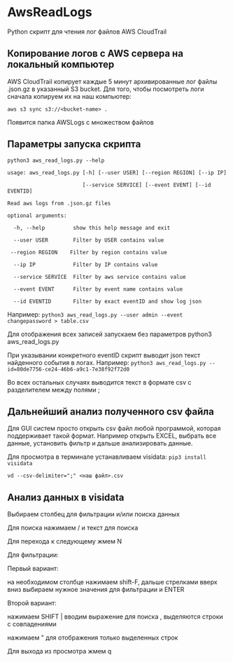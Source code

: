 # AwsReadLogs

Python скрипт для чтения лог файлов AWS CloudTrail

## Копирование логов с AWS сервера на локальный компьютер

AWS CloudTrail копирует каждые 5 минут архивированные лог файлы .json.gz в указанный S3 bucket.
Для того, чтобы посмотреть логи сначала копируем их на наш компьютер:

`aws s3 sync s3://<bucket-name> .`
 
Появится папка AWSLogs с множеством файлов
 
## Параметры запуска скрипта
 
`python3 aws_read_logs.py --help`
 
`usage: aws_read_logs.py [-h] [--user USER] [--region REGION] [--ip IP]`

`                        [--service SERVICE] [--event EVENT] [--id EVENTID]`

`Read aws logs from .json.gz files`

`optional arguments:`

`  -h, --help         show this help message and exit`

`  --user USER        Filter by USER contains value`

 ` --region REGION    Filter by region contains value`
 
`  --ip IP            Filter by IP contains value`

`  --service SERVICE  Filter by aws service contains value`

`  --event EVENT      Filter by event name contains value`

`  --id EVENTID       Filter by exact eventID and show log json`

Например: `python3 aws_read_logs.py --user admin --event changepassword > table.csv`

Для отображения всех записей запускаем без параметров  python3 aws_read_logs.py


При указывании конкретного eventID скрипт выводит json текст найденного события в логах.
Например: `python3 aws_read_logs.py --id=80de7756-ce24-46b6-a9c1-7e38f92f72d0`

Во всех остальных случаях выводится текст в формате csv с разделителем между полями ;

## Дальнейший анализ полученного csv файла

Для GUI систем просто открыть csv файл любой программой, которая поддерживает такой формат.
Например открыть EXCEL, выбрать все данные, установить фильтр и дальше анализировать данные.

Для просмотра в терминале устанавливаем visidata:
`pip3 install visidata`

`vd --csv-delimiter=";" <наш файл>.csv`

## Анализ данных в visidata

Выбираем столбец для фильтрации и/или поиска данных

Для поиска нажимаем  / и текст для поиска

Для перехода к следующему жмем N

Для фильтрации:

Первый вариант:

на необходимом столбце нажимаем shift-F, дальше стрелками вверх вниз выбираем нужное значения для фильтрации и ENTER

Второй вариант:

нажимаем SHIFT |  вводим выражение для поиска , выделяются строки с совпадениями

нажимаем " для отображения только выделенных строк

Для выхода из просмотра жмем q



